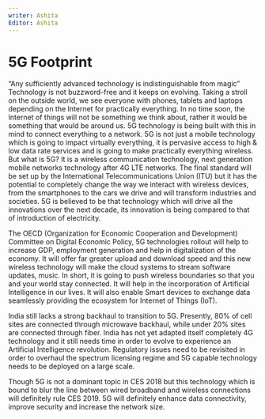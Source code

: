 ```yaml
---
writer: Ashita
Editor: Ashita
---
```


# 5G Footprint

“Any sufficiently advanced technology is indistinguishable from magic”
Technology is not buzzword-free and it keeps on evolving. Taking a stroll on the outside world, we see everyone with phones, tablets and laptops depending on the Internet for practically everything. In no time soon, the Internet of things will not be something we think about, rather it would be something that would be around us. 5G technology is being built with this in mind to connect everything to a network. 5G is not just a mobile technology which is going to impact virtually everything, it is pervasive access to high & low data rate services and is going to make practically everything wireless. But what is 5G? It is a wireless communication technology, next generation mobile networks technology after 4G LTE networks. The final standard will be set up by the International Telecommunications Union (ITU) but it has the potential to completely change the way we interact with wireless devices, from the smartphones to the cars we drive and will transform industries and societies. 5G is believed to be that technology which will drive all the innovations over the next decade, its innovation is being compared to that of introduction of electricity.

The OECD (Organization for Economic Cooperation and Development) Committee on Digital Economic Policy, 5G technologies rollout will help to increase GDP, employment generation and help in digitalization of the economy. It will offer far greater upload and download speed and this new wireless technology will make the cloud systems to stream software updates, music. In short, it is going to push wireless boundaries so that you and your world stay connected.  It will help in the incorporation of Artificial Intelligence in our lives. It will also enable Smart devices to exchange data seamlessly providing the ecosystem for Internet of Things (IoT).


India still lacks a strong backhaul to transition to 5G. Presently, 80% of cell sites are connected through microwave backhaul, while under 20% sites are connected through fiber. India has not yet adapted itself completely 4G technology and it still needs time in order to evolve to experience an Artificial Intelligence revolution. Regulatory issues need to be revisited in order to overhaul the spectrum licensing regime and 5G capable technology needs to be deployed on a large scale.

Though 5G is not a dominant topic in CES 2018 but this technology which is bound to blur the line between wired broadband and wireless connections will definitely rule CES 2019. 5G will definitely enhance data connectivity, improve security and increase the network size. 
